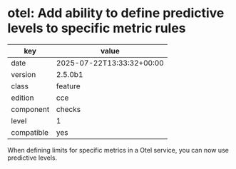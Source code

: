 [//]: # (werk v2)
# otel: Add ability to define predictive levels to specific metric rules

key        | value
---------- | ---
date       | 2025-07-22T13:33:32+00:00
version    | 2.5.0b1
class      | feature
edition    | cce
component  | checks
level      | 1
compatible | yes

When defining limits for specific metrics in a Otel service, you can now use predictive levels.

